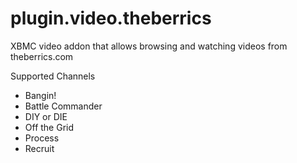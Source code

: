 plugin.video.theberrics
=======================

XBMC video addon that allows browsing and watching videos from theberrics.com

Supported Channels

* Bangin!
* Battle Commander
* DIY or DIE
* Off the Grid
* Process
* Recruit
